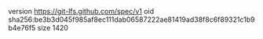 version https://git-lfs.github.com/spec/v1
oid sha256:be3b3d045f985af8ec111dab06587222ae81419ad38f8c6f89321c1b9b4e76f5
size 1420
